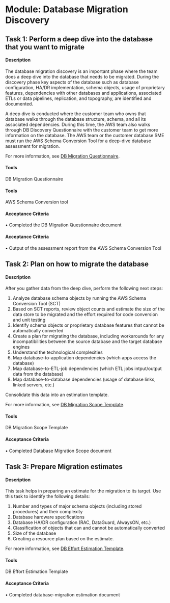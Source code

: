 
# Module: Database Migration Discovery
## Task 1: Perform a deep dive into the database that you want to migrate
#### Description
The database migration discovery is an important phase where the team does a deep dive into the database that needs to be migrated. During the discovery phase key aspects of the database such as database configuration, HA/DR implementation, schema objects, usage of proprietary features, dependencies with other databases and applications, associated ETLs or data pipelines, replication, and topography, are identified and documented.

A deep dive is conducted where the customer team who owns that database walks through the database structure, schema, and all its associated dependencies. During this time, the AWS team also walks through DB Discovery Questionnaire with the customer team to get more information on the database. The AWS team or the customer database SME must run the AWS Schema Conversion Tool for a deep-dive database assessment for migration.

For more information, see [DB Migration Questionnaire](https://github.com/aws-samples/aws-migops-guidance/blob/main/HeterogeneousDatabase-Migration/v1.0/DatabaseMigration/.attachments/DatabaseMigration/Database%20Migration%20Questionnaire.xlsx).

#### Tools
DB Migration Questionnaire
#### Tools
AWS Schema Conversion tool
#### Acceptance Criteria
• Completed the DB Migration Questionnaire document
#### Acceptance Criteria
• Output of the assessment report from the AWS Schema Conversion Tool
## Task 2: Plan on how to migrate the database
#### Description
After you gather data from the deep dive, perform the following next steps: 

1) Analyze  database schema objects by running the AWS Schema Conversion Tool (SCT)
2) Based on SCT reports, review object counts and estimate the size of the data store to be migrated and the effort required for code conversion and unit testing
3) Identify schema objects or proprietary database features that cannot be automatically converted
4) Create a plan for migrating the database, including workarounds for any incompatibilities between the source database and the target database engines 
5) Understand the technological complexities 
6) Map database-to-application dependencies (which apps access the database)
7) Map database-to-ETL-job dependencies (which ETL jobs intput/output data from the database)
8) Map database-to-database dependencies (usage of database links, linked servers, etc.)

Consolidate this data into an estimation template.

For more information, see [DB Migration Scope Template](https://github.com/aws-samples/aws-migops-guidance/blob/main/HeterogeneousDatabase-Migration/v1.0/DatabaseMigration/.attachments/DatabaseMigration/DBMigration_Scope_Template.docx).

#### Tools
DB Migration Scope Template
#### Acceptance Criteria
• Completed Database Migration Scope document
## Task 3: Prepare Migration estimates
#### Description
This task helps in preparing an estimate for the migration to its target.  Use this task to identify the following details: 

1) Number and types of major schema objects (including stored procedures) and their complexity
2) Database hardware specifications 
3) Database HA/DR configuration (RAC, DataGuard, AlwaysON, etc.)
4) Classification of objects that can and cannot be automatically converted 
5) Size of the database  
6) Creating a resource plan based on the estimate.

For more information, see [DB Effort Estimation Template](https://github.com/aws-samples/aws-migops-guidance/blob/main/HeterogeneousDatabase-Migration/v1.0/DatabaseMigration/.attachments/DatabaseMigration/Efforts_Estimates_Staff_Plans_RACI_Matrix.xlsx).


#### Tools
DB Effort Estimation Template
#### Acceptance Criteria
• Completed database-migration estimation document